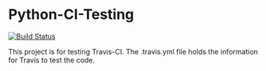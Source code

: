 # Python-CI-Testing

[![Build Status](https://travis-ci.org/chiv7025/Python-CI-Testing.svg)](https://travis-ci.org/chiv7025/Python-CI-Testing)

This project is for testing Travis-CI.
The .travis.yml file holds the information for Travis to test the code.